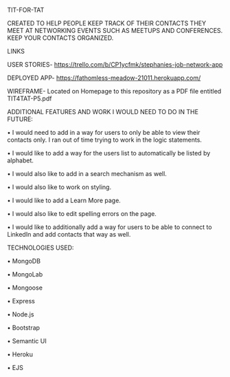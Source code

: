 TIT-FOR-TAT

CREATED TO HELP PEOPLE KEEP TRACK OF THEIR CONTACTS THEY MEET AT NETWORKING EVENTS SUCH AS MEETUPS AND CONFERENCES. KEEP YOUR CONTACTS ORGANIZED. 

LINKS

USER STORIES- https://trello.com/b/CP1ycfmk/stephanies-job-network-app

DEPLOYED APP- https://fathomless-meadow-21011.herokuapp.com/

WIREFRAME- Located on Homepage to this repository as a PDF file entitled TIT4TAT-P5.pdf

ADDITIONAL FEATURES AND WORK I WOULD NEED TO DO IN THE FUTURE:

•	I would need to add in a way for users to only be able to view their contacts only. I ran out of time trying to work in the logic statements.

•	I would like to add a way for the users list to automatically be listed by alphabet.

•	I would also like to add in a search mechanism as well. 

•	I would also like to work on styling.

•	I would like to add a Learn More page.

•	I would also like to edit spelling errors on the page.

•	I would like to additionally add a way for users to be able to connect to LinkedIn and add contacts that way as well.

TECHNOLOGIES USED:

•	MongoDB

•	MongoLab

•	Mongoose

•	Express

•	Node.js

•	Bootstrap

•	Semantic UI

•	Heroku

•	EJS
